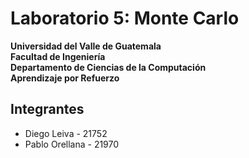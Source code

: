 # Laboratorio 5: Monte Carlo

**Universidad del Valle de Guatemala**  
**Facultad de Ingeniería**  
**Departamento de Ciencias de la Computación**  
**Aprendizaje por Refuerzo** 

## Integrantes
- Diego Leiva - 21752 
- Pablo Orellana - 21970

